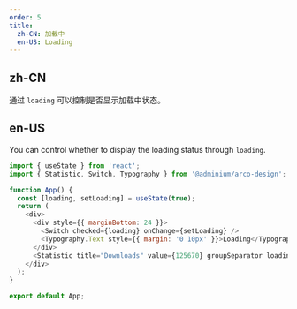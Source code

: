 ```yaml
---
order: 5
title:
  zh-CN: 加载中
  en-US: Loading
---
```


## zh-CN

通过 `loading` 可以控制是否显示加载中状态。

## en-US

You can control whether to display the loading status through `loading`.

```js
import { useState } from 'react';
import { Statistic, Switch, Typography } from '@adminium/arco-design';

function App() {
  const [loading, setLoading] = useState(true);
  return (
    <div>
      <div style={{ marginBottom: 24 }}>
        <Switch checked={loading} onChange={setLoading} />
        <Typography.Text style={{ margin: '0 10px' }}>Loading</Typography.Text>
      </div>
      <Statistic title="Downloads" value={125670} groupSeparator loading={loading} />
    </div>
  );
}

export default App;
```
